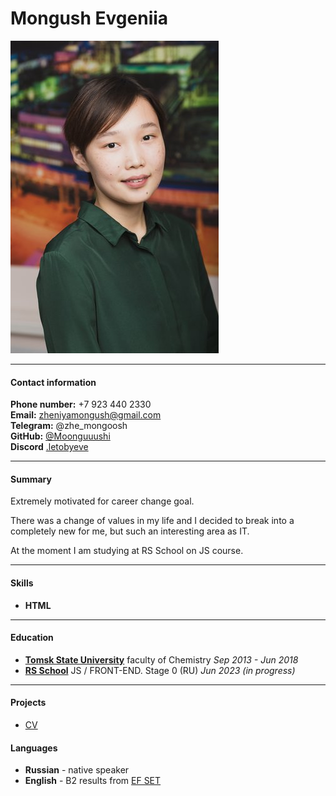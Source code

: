 # Mongush Evgeniia

![Photo](/img-photo.jpeg)

---

#### Contact information

**Phone number:** +7 923 440 2330  
**Email:** zheniyamongush@gmail.com  
**Telegram:** @zhe_mongoosh  
**GitHub:** [@Moonguuushi](https://github.com/Moonguuushi)  
**Discord** [.letobyeve](https://discordapp.com/users/1069742343995007107/)

---

#### Summary

Extremely motivated for career change goal.

There was a change of values in my life and I decided to break into a completely new for me, but such an interesting area as IT.

At the moment I am studying at RS School on JS course.

---

#### Skills

- **HTML**

---

#### Education

- **[Tomsk State University](https://en.tsu.ru/faculties/chf/)** faculty of Chemistry _Sep 2013 - Jun 2018_
- **[RS School](https://rs.school/index.html)** JS / FRONT-END. Stage 0 (RU) _Jun 2023 (in progress)_

---

#### Projects

- [CV](https://moonguuushi.github.io/rsschool-cv/cv)

#### Languages

- **Russian** - native speaker
- **English** - B2 results from [EF SET](https://www.efset.org/ef-set-50/)

